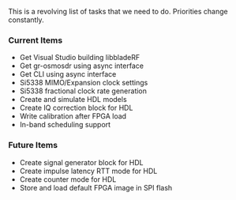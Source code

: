 This is a revolving list of tasks that we need to do.  Priorities change constantly.

### Current Items ###
- Get Visual Studio building libbladeRF
- Get gr-osmosdr using async interface
- Get CLI using async interface
- Si5338 MIMO/Expansion clock settings
- Si5338 fractional clock rate generation
- Create and simulate HDL models
- Create IQ correction block for HDL
- Write calibration after FPGA load
- In-band scheduling support

### Future Items ###
- Create signal generator block for HDL
- Create impulse latency RTT mode for HDL
- Create counter mode for HDL
- Store and load default FPGA image in SPI flash